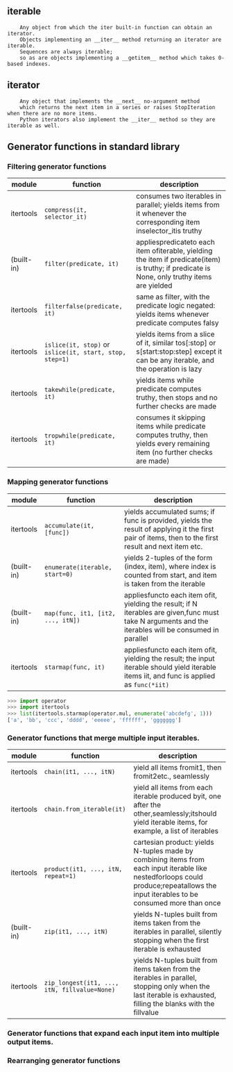## iterable

```
    Any object from which the iter built-in function can obtain an iterator.
    Objects implementing an __iter__ method returning an iterator are iterable.
    Sequences are always iterable;
    so as are objects implementing a __getitem__ method which takes 0-based indexes.
```

## iterator

```
    Any object that implements the __next__ no-argument method
    which returns the next item in a series or raises StopIteration when there are no more items.
    Python iterators also implement the __iter__ method so they are iterable as well.
```

## Generator functions in standard library

### Filtering generator functions

  |module|function|description|
  |---|---|---|
  |itertools|`compress(it, selector_it)`|consumes two iterables in parallel; yields items from it whenever the corresponding item inselector_itis truthy|
  |(built-in)|`filter(predicate, it)`|appliespredicateto each item ofiterable, yielding the item if predicate(item) is truthy; if predicate is None, only truthy items are yielded|
  |itertools|`filterfalse(predicate, it)`|same as filter, with the predicate logic negated: yields items whenever predicate computes falsy|
  |itertools|`islice(it, stop)` or `islice(it, start, stop, step=1)`|yields items from a slice of it, similar tos[:stop] or s[start:stop:step] except it can be any iterable, and the operation is lazy|
  |itertools|`takewhile(predicate, it)`|yields items while predicate computes truthy, then stops and no further checks are made|
  |itertools|`tropwhile(predicate, it)`|consumes it skipping items while predicate computes truthy, then yields every remaining item (no further checks are made)|

### Mapping generator functions

|module|function|description|
|---|---|---|
|itertools|`accumulate(it, [func])`| yields accumulated sums; if func is provided, yields the result of applying it the first pair of items, then to the first result and next item etc.|
|(built-in)|`enumerate(iterable, start=0)`| yields 2-tuples of the form (index, item), where index is counted from start, and item is taken from the iterable|
|(built-in)|`map(func, it1, [it2, ..., itN])`| appliesfuncto each item ofit, yielding the result; if N iterables are given,func must take N arguments and the iterables will be consumed in parallel|
|itertools|`starmap(func, it)`|appliesfuncto each item ofit, yielding the result; the input iterable should yield iterable items iit, and func is applied as `func(*iit)`|
    
    
```python
>>> import operator
>>> import itertools
>>> list(itertools.starmap(operator.mul, enumerate('abcdefg', 1)))
['a', 'bb', 'ccc', 'dddd', 'eeeee', 'ffffff', 'ggggggg']
```

### Generator functions that merge multiple input iterables.

|module|function|description|
|---|---|--|
|itertools|`chain(it1, ..., itN)`|yield all items fromit1, then fromit2etc., seamlessly|
|itertools|`chain.from_iterable(it)`|yield all items from each iterable produced byit, one after the other,seamlessly;itshould yield iterable items, for example, a list of iterables|
|itertools|`product(it1, ..., itN, repeat=1)`|cartesian product: yields N-tuples made by combining items from each input iterable like nestedforloops could produce;repeatallows the input iterables to be consumed more than once|
|(built-in)|`zip(it1, ..., itN)`|yields N-tuples built from items taken from the iterables in parallel, silently stopping when the first iterable is exhausted|
|itertools|`zip_longest(it1, ..., itN, fillvalue=None)`|yields N-tuples built from items taken from the iterables in parallel, stopping only when the last iterable is exhausted, filling the blanks with the fillvalue|



### Generator functions that expand each input item into multiple output items.

### Rearranging generator functions
